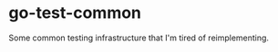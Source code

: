 go-test-common
==============

Some common testing infrastructure that I'm tired of reimplementing.
